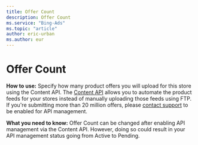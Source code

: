 ```yaml
---
title: Offer Count
description: Offer Count
ms.service: "Bing-Ads"
ms.topic: "article"
author: eric-urban
ms.author: eur
---
```


# Offer Count

**How to use:** Specify how many product offers you will upload for this store using the Content API. The [Content API](https://go.microsoft.com/fwlink?LinkId=404097) allows you to automate the product feeds for your stores instead of manually uploading those feeds using FTP. If you're submitting more than 20 million offers, please [contact support](https://go.microsoft.com/fwlink?LinkId=398371) to be enabled for API management.

**What you need to know:** Offer Count can be changed after enabling API management via the Content API. However, doing so could result in your API management status going from Active to Pending.


